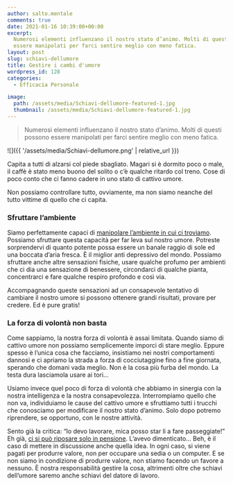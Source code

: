 ```yaml
---
author: salto.mentale
comments: true
date: 2021-01-16 10:39:00+00:00
excerpt:
  Numerosi elementi influenzano il nostro stato d’animo. Molti di questi possono
  essere manipolati per farci sentire meglio con meno fatica.
layout: post
slug: schiavi-dellumore
title: Gestire i cambi d'umore
wordpress_id: 128
categories:
  - Efficacia Personale

image:
  path: /assets/media/Schiavi-dellumore-featured-1.jpg
  thumbnail: /assets/media/Schiavi-dellumore-featured-1.jpg
---
```


> Numerosi elementi influenzano il nostro stato d’animo. Molti di questi possono essere manipolati per farci sentire meglio con meno fatica.


![]({{ '/assets/media/Schiavi-dellumore.png' | relative_url }})

Capita a tutti di alzarsi col piede sbagliato. Magari si è dormito poco o male, il caffè è stato meno buono del solito o c’è qualche ritardo col treno. Cose di poco conto che ci fanno cadere in uno stato di cattivo umore.

Non possiamo controllare tutto, ovviamente, ma non siamo neanche del tutto vittime di quello che ci capita.

### Sfruttare l’ambiente

Siamo perfettamente capaci di [manipolare l’ambiente in cui ci troviamo](/interazioni-con-lambiente/). Possiamo sfruttare questa capacità per far leva sul nostro umore. Potreste sorprendervi di quanto potente possa essere un banale raggio di sole ed una boccata d’aria fresca. È il miglior anti depressivo del mondo. Possiamo sfruttare anche altre sensazioni fisiche, usare qualche profumo per ambienti che ci dia una sensazione di benessere, circondarci di qualche pianta, concentrarci e fare qualche respiro profondo e così via.

Accompagnando queste sensazioni ad un consapevole tentativo di cambiare il nostro umore si possono ottenere grandi risultati, provare per credere. Ed è pure gratis!

### La forza di volontà non basta

Come sappiamo, la nostra forza di volontà è assai limitata. Quando siamo di cattivo umore non possiamo semplicemente imporci di stare meglio. Eppure spesso è l’unica cosa che facciamo, insistiamo nei nostri comportamenti dannosi e ci apriamo la strada a forza di cocciutaggine fino a fine giornata, sperando che domani vada meglio. Non è la cosa più furba del mondo. La testa dura lasciamola usare ai tori…

Usiamo invece quel poco di forza di volontà che abbiamo in sinergia con la nostra intelligenza e la nostra consapevolezza. Interrompiamo quello che non va, individuiamo le cause del cattivo umore e sfruttiamo tutti i trucchi che conosciamo per modificare il nostro stato d’animo. Solo dopo potremo riprendere, se opportuno, con le nostre attività.

Sento già la critica: “Io devo lavorare, mica posso star li a fare passeggiate!” Eh già, [ci si può riposare solo in pensione](/si-puo-smettere-di-lavorare-prima-della-pensione/). L’avevo dimenticato… Beh, è il caso di mettere in discussione anche quella idea. In ogni caso, si viene pagati per produrre valore, non per occupare una sedia o un computer. E se non siamo in condizione di produrre valore, non stiamo facendo un favore a nessuno. È nostra responsabilità gestire la cosa, altrimenti oltre che schiavi dell’umore saremo anche schiavi del datore di lavoro.
